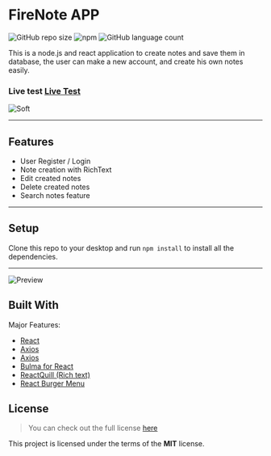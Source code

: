 FireNote APP
============
![GitHub repo size](https://img.shields.io/github/repo-size/hadessama1994/fire_note) ![npm](https://img.shields.io/npm/v/react) ![GitHub language count](https://img.shields.io/github/languages/count/hadessama1994/fire_note)


This is a node.js and react application to create notes and save them in database, the user can make a new account, and create his own notes easily.

### Live test [Live Test](https://javascript-had-cli.herokuapp.com/)

![Soft](https://i.imgur.com/d0e6v0f.png)

---

## Features
- User Register / Login
- Note creation with RichText
- Edit created notes
- Delete created notes
- Search notes feature


---

## Setup
Clone this repo to your desktop and run `npm install` to install all the dependencies.

---

![Preview](https://i.imgur.com/OLHlZMw.png) 

## Built With
Major Features:

- [React](https://pt-br.reactjs.org/) 
- [Axios](https://github.com/axios/axios)
- [Axios](https://github.com/expressjs/express)
- [Bulma for React](https://dfee.github.io/rbx/) 
- [ReactQuill (Rich text)](https://github.com/zenoamaro/react-quill) 
- [React Burger Menu](https://github.com/negomi/react-burger-menu) 


## License
>You can check out the full license [here](https://github.com/IgorAntun/node-chat/blob/master/LICENSE)

This project is licensed under the terms of the **MIT** license.
